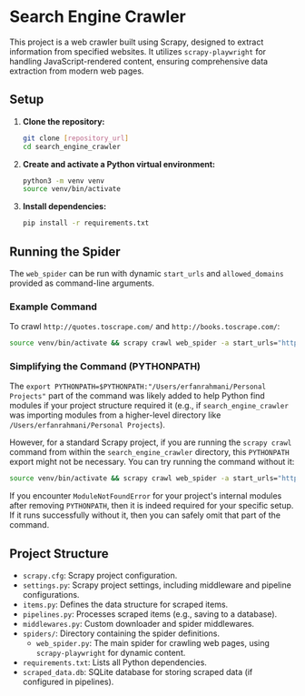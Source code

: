 # Search Engine Crawler

This project is a web crawler built using Scrapy, designed to extract information from specified websites. It utilizes `scrapy-playwright` for handling JavaScript-rendered content, ensuring comprehensive data extraction from modern web pages.

## Setup

1.  **Clone the repository:**
    ```bash
    git clone [repository_url]
    cd search_engine_crawler
    ```

2.  **Create and activate a Python virtual environment:**
    ```bash
    python3 -m venv venv
    source venv/bin/activate
    ```

3.  **Install dependencies:**
    ```bash
    pip install -r requirements.txt
    ```

## Running the Spider

The `web_spider` can be run with dynamic `start_urls` and `allowed_domains` provided as command-line arguments.

### Example Command

To crawl `http://quotes.toscrape.com/` and `http://books.toscrape.com/`:

```bash
source venv/bin/activate && scrapy crawl web_spider -a start_urls="http://quotes.toscrape.com/,http://books.toscrape.com/" -a allowed_domains="quotes.toscrape.com,books.toscrape.com"
```

### Simplifying the Command (PYTHONPATH)

The `export PYTHONPATH=$PYTHONPATH:"/Users/erfanrahmani/Personal Projects"` part of the command was likely added to help Python find modules if your project structure required it (e.g., if `search_engine_crawler` was importing modules from a higher-level directory like `/Users/erfanrahmani/Personal Projects`).

However, for a standard Scrapy project, if you are running the `scrapy crawl` command from within the `search_engine_crawler` directory, this `PYTHONPATH` export might not be necessary. You can try running the command without it:

```bash
source venv/bin/activate && scrapy crawl web_spider -a start_urls="http://quotes.toscrape.com/,http://books.toscrape.com/" -a allowed_domains="quotes.toscrape.com,books.toscrape.com"
```

If you encounter `ModuleNotFoundError` for your project's internal modules after removing `PYTHONPATH`, then it is indeed required for your specific setup. If it runs successfully without it, then you can safely omit that part of the command.

## Project Structure

*   `scrapy.cfg`: Scrapy project configuration.
*   `settings.py`: Scrapy project settings, including middleware and pipeline configurations.
*   `items.py`: Defines the data structure for scraped items.
*   `pipelines.py`: Processes scraped items (e.g., saving to a database).
*   `middlewares.py`: Custom downloader and spider middlewares.
*   `spiders/`: Directory containing the spider definitions.
    *   `web_spider.py`: The main spider for crawling web pages, using `scrapy-playwright` for dynamic content.
*   `requirements.txt`: Lists all Python dependencies.
*   `scraped_data.db`: SQLite database for storing scraped data (if configured in pipelines).
